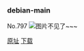 ### debian-main
No.797
![图片不见了~~~](https://imgs.xkcd.com/comics/debian_main.png)

[原址](https://xkcd.com//797) [下载](https://imgs.xkcd.com/comics/debian_main.png)

